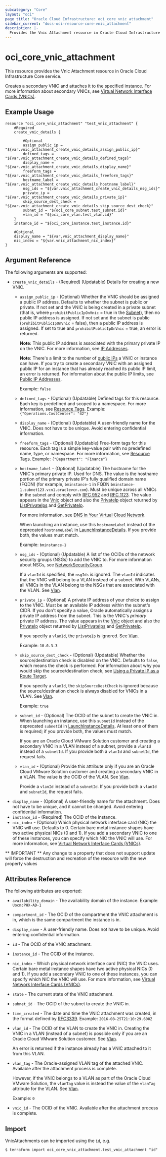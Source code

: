 ```yaml
---
subcategory: "Core"
layout: "oci"
page_title: "Oracle Cloud Infrastructure: oci_core_vnic_attachment"
sidebar_current: "docs-oci-resource-core-vnic_attachment"
description: |-
  Provides the Vnic Attachment resource in Oracle Cloud Infrastructure Core service
---
```


# oci_core_vnic_attachment
This resource provides the Vnic Attachment resource in Oracle Cloud Infrastructure Core service.

Creates a secondary VNIC and attaches it to the specified instance.
For more information about secondary VNICs, see
[Virtual Network Interface Cards (VNICs)](https://docs.cloud.oracle.com/iaas/Content/Network/Tasks/managingVNICs.htm).


## Example Usage

```hcl
resource "oci_core_vnic_attachment" "test_vnic_attachment" {
	#Required
	create_vnic_details {

		#Optional
		assign_public_ip = "${var.vnic_attachment_create_vnic_details_assign_public_ip}"
		defined_tags = "${var.vnic_attachment_create_vnic_details_defined_tags}"
		display_name = "${var.vnic_attachment_create_vnic_details_display_name}"
		freeform_tags = "${var.vnic_attachment_create_vnic_details_freeform_tags}"
		hostname_label = "${var.vnic_attachment_create_vnic_details_hostname_label}"
		nsg_ids = "${var.vnic_attachment_create_vnic_details_nsg_ids}"
		private_ip = "${var.vnic_attachment_create_vnic_details_private_ip}"
		skip_source_dest_check = "${var.vnic_attachment_create_vnic_details_skip_source_dest_check}"
		subnet_id = "${oci_core_subnet.test_subnet.id}"
		vlan_id = "${oci_core_vlan.test_vlan.id}"
	}
	instance_id = "${oci_core_instance.test_instance.id}"

	#Optional
	display_name = "${var.vnic_attachment_display_name}"
	nic_index = "${var.vnic_attachment_nic_index}"
}
```

## Argument Reference

The following arguments are supported:

* `create_vnic_details` - (Required) (Updatable) Details for creating a new VNIC. 
	* `assign_public_ip` - (Optional) Whether the VNIC should be assigned a public IP address. Defaults to whether the subnet is public or private. If not set and the VNIC is being created in a private subnet (that is, where `prohibitPublicIpOnVnic` = true in the [Subnet](https://docs.cloud.oracle.com/iaas/api/#/en/iaas/20160918/Subnet/)), then no public IP address is assigned. If not set and the subnet is public (`prohibitPublicIpOnVnic` = false), then a public IP address is assigned. If set to true and `prohibitPublicIpOnVnic` = true, an error is returned.

		**Note:** This public IP address is associated with the primary private IP on the VNIC. For more information, see [IP Addresses](https://docs.cloud.oracle.com/iaas/Content/Network/Tasks/managingIPaddresses.htm).

		**Note:** There's a limit to the number of [public IPs](https://docs.cloud.oracle.com/iaas/api/#/en/iaas/20160918/PublicIp/) a VNIC or instance can have. If you try to create a secondary VNIC with an assigned public IP for an instance that has already reached its public IP limit, an error is returned. For information about the public IP limits, see [Public IP Addresses](https://docs.cloud.oracle.com/iaas/Content/Network/Tasks/managingpublicIPs.htm).

		Example: `false` 
	* `defined_tags` - (Optional) (Updatable) Defined tags for this resource. Each key is predefined and scoped to a namespace. For more information, see [Resource Tags](https://docs.cloud.oracle.com/iaas/Content/General/Concepts/resourcetags.htm).  Example: `{"Operations.CostCenter": "42"}` 
	* `display_name` - (Optional) (Updatable) A user-friendly name for the VNIC. Does not have to be unique. Avoid entering confidential information. 
	* `freeform_tags` - (Optional) (Updatable) Free-form tags for this resource. Each tag is a simple key-value pair with no predefined name, type, or namespace. For more information, see [Resource Tags](https://docs.cloud.oracle.com/iaas/Content/General/Concepts/resourcetags.htm).  Example: `{"Department": "Finance"}` 
	* `hostname_label` - (Optional) (Updatable) The hostname for the VNIC's primary private IP. Used for DNS. The value is the hostname portion of the primary private IP's fully qualified domain name (FQDN) (for example, `bminstance-1` in FQDN `bminstance-1.subnet123.vcn1.oraclevcn.com`). Must be unique across all VNICs in the subnet and comply with [RFC 952](https://tools.ietf.org/html/rfc952) and [RFC 1123](https://tools.ietf.org/html/rfc1123). The value appears in the [Vnic](https://docs.cloud.oracle.com/iaas/api/#/en/iaas/20160918/Vnic/) object and also the [PrivateIp](https://docs.cloud.oracle.com/iaas/api/#/en/iaas/20160918/PrivateIp/) object returned by [ListPrivateIps](https://docs.cloud.oracle.com/iaas/api/#/en/iaas/20160918/PrivateIp/ListPrivateIps) and [GetPrivateIp](https://docs.cloud.oracle.com/iaas/api/#/en/iaas/20160918/PrivateIp/GetPrivateIp).

		For more information, see [DNS in Your Virtual Cloud Network](https://docs.cloud.oracle.com/iaas/Content/Network/Concepts/dns.htm).

		When launching an instance, use this `hostnameLabel` instead of the deprecated `hostnameLabel` in [LaunchInstanceDetails](https://docs.cloud.oracle.com/iaas/api/#/en/iaas/20160918/requests/LaunchInstanceDetails). If you provide both, the values must match.

		Example: `bminstance-1` 
	* `nsg_ids` - (Optional) (Updatable) A list of the OCIDs of the network security groups (NSGs) to add the VNIC to. For more information about NSGs, see [NetworkSecurityGroup](https://docs.cloud.oracle.com/iaas/api/#/en/iaas/20160918/NetworkSecurityGroup/).

		If a `vlanId` is specified, the `nsgIds` is ignored. The `vlanId` indicates that the VNIC will belong to a VLAN instead of a subnet. With VLANs, all VNICs in the VLAN belong to the NSGs that are associated with the VLAN. See [Vlan](https://docs.cloud.oracle.com/iaas/api/#/en/iaas/20160918/Vlan). 
	* `private_ip` - (Optional) A private IP address of your choice to assign to the VNIC. Must be an available IP address within the subnet's CIDR. If you don't specify a value, Oracle automatically assigns a private IP address from the subnet. This is the VNIC's *primary* private IP address. The value appears in the [Vnic](https://docs.cloud.oracle.com/iaas/api/#/en/iaas/20160918/Vnic/) object and also the [PrivateIp](https://docs.cloud.oracle.com/iaas/api/#/en/iaas/20160918/PrivateIp/) object returned by [ListPrivateIps](https://docs.cloud.oracle.com/iaas/api/#/en/iaas/20160918/PrivateIp/ListPrivateIps) and [GetPrivateIp](https://docs.cloud.oracle.com/iaas/api/#/en/iaas/20160918/PrivateIp/GetPrivateIp).

		 If you specify a `vlanId`, the `privateIp` is ignored. See [Vlan](https://docs.cloud.oracle.com/iaas/api/#/en/iaas/20160918/Vlan).

		Example: `10.0.3.3` 
	* `skip_source_dest_check` - (Optional) (Updatable) Whether the source/destination check is disabled on the VNIC. Defaults to `false`, which means the check is performed. For information about why you would skip the source/destination check, see [Using a Private IP as a Route Target](https://docs.cloud.oracle.com/iaas/Content/Network/Tasks/managingroutetables.htm#privateip).

		 If you specify a `vlanId`, the `skipSourceDestCheck` is ignored because the source/destination check is always disabled for VNICs in a VLAN. See [Vlan](https://docs.cloud.oracle.com/iaas/api/#/en/iaas/20160918/Vlan).

		Example: `true` 
	* `subnet_id` - (Optional) The OCID of the subnet to create the VNIC in. When launching an instance, use this `subnetId` instead of the deprecated `subnetId` in [LaunchInstanceDetails](https://docs.cloud.oracle.com/iaas/api/#/en/iaas/20160918/requests/LaunchInstanceDetails). At least one of them is required; if you provide both, the values must match.

		If you are an Oracle Cloud VMware Solution customer and creating a secondary VNIC in a VLAN instead of a subnet, provide a `vlanId` instead of a `subnetId`. If you provide both a `vlanId` and `subnetId`, the request fails. 
	* `vlan_id` - (Optional) Provide this attribute only if you are an Oracle Cloud VMware Solution customer and creating a secondary VNIC in a VLAN. The value is the OCID of the VLAN. See [Vlan](https://docs.cloud.oracle.com/iaas/api/#/en/iaas/20160918/Vlan).

		Provide a `vlanId` instead of a `subnetId`. If you provide both a `vlanId` and `subnetId`, the request fails. 
* `display_name` - (Optional) A user-friendly name for the attachment. Does not have to be unique, and it cannot be changed. Avoid entering confidential information. 
* `instance_id` - (Required) The OCID of the instance.
* `nic_index` - (Optional) Which physical network interface card (NIC) the VNIC will use. Defaults to 0. Certain bare metal instance shapes have two active physical NICs (0 and 1). If you add a secondary VNIC to one of these instances, you can specify which NIC the VNIC will use. For more information, see [Virtual Network Interface Cards (VNICs)](https://docs.cloud.oracle.com/iaas/Content/Network/Tasks/managingVNICs.htm). 


** IMPORTANT **
Any change to a property that does not support update will force the destruction and recreation of the resource with the new property values

## Attributes Reference

The following attributes are exported:

* `availability_domain` - The availability domain of the instance.  Example: `Uocm:PHX-AD-1` 
* `compartment_id` - The OCID of the compartment the VNIC attachment is in, which is the same compartment the instance is in. 
* `display_name` - A user-friendly name. Does not have to be unique. Avoid entering confidential information. 
* `id` - The OCID of the VNIC attachment.
* `instance_id` - The OCID of the instance.
* `nic_index` - Which physical network interface card (NIC) the VNIC uses. Certain bare metal instance shapes have two active physical NICs (0 and 1). If you add a secondary VNIC to one of these instances, you can specify which NIC the VNIC will use. For more information, see [Virtual Network Interface Cards (VNICs)](https://docs.cloud.oracle.com/iaas/Content/Network/Tasks/managingVNICs.htm). 
* `state` - The current state of the VNIC attachment.
* `subnet_id` - The OCID of the subnet to create the VNIC in.
* `time_created` - The date and time the VNIC attachment was created, in the format defined by [RFC3339](https://tools.ietf.org/html/rfc3339).  Example: `2016-08-25T21:10:29.600Z` 
* `vlan_id` - The OCID of the VLAN to create the VNIC in. Creating the VNIC in a VLAN (instead of a subnet) is possible only if you are an Oracle Cloud VMware Solution customer. See [Vlan](https://docs.cloud.oracle.com/iaas/api/#/en/iaas/20160918/Vlan).

	An error is returned if the instance already has a VNIC attached to it from this VLAN. 
* `vlan_tag` - The Oracle-assigned VLAN tag of the attached VNIC. Available after the attachment process is complete.

	However, if the VNIC belongs to a VLAN as part of the Oracle Cloud VMware Solution, the `vlanTag` value is instead the value of the `vlanTag` attribute for the VLAN. See [Vlan](https://docs.cloud.oracle.com/iaas/api/#/en/iaas/20160918/Vlan).

	Example: `0` 
* `vnic_id` - The OCID of the VNIC. Available after the attachment process is complete.

## Import

VnicAttachments can be imported using the `id`, e.g.

```
$ terraform import oci_core_vnic_attachment.test_vnic_attachment "id"
```

